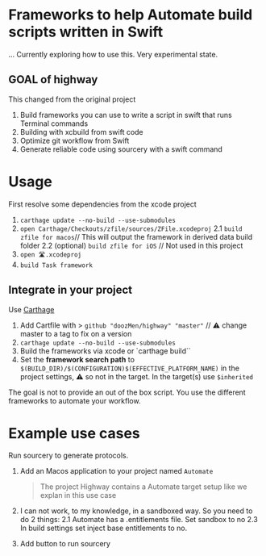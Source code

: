 # Frameworks to help Automate build scripts written in Swift

... Currently exploring how to use this. Very experimental state.

## GOAL of highway

This changed from the original project

1. Build frameworks you can use to write a script in swift that runs Terminal commands
2. Building with xcbuild from swift code
3. Optimize git workflow from Swift
4. Generate reliable code using sourcery with a swift command


# Usage

First resolve some dependencies from the xcode project

1. `carthage update --no-build --use-submodules`
2. `open Carthage/Checkouts/zfile/sources/ZFile.xcodeproj`
	2.1 `build zfile for macos`// This will output the framework in derived data build folder
	2.2 (optional) `build zfile for iOS` // Not used in this project
3. `open 🛣.xcodeproj`
4. `build Task framework`

## Integrate in your project

Use [Carthage](https://www.github.com/Carthage/Carthage)

1. Add Cartfile with > `github "doozMen/highway" "master"` // ⚠️ change master to a tag to fix on a version
2. `carthage update --no-build --use-submodules`
3. Build the frameworks via xcode or `carthage build``
4. Set the **framework search path** to `$(BUILD_DIR)/$(CONFIGURATION)$(EFFECTIVE_PLATFORM_NAME)` in the project settings, ⚠️ so not in the target. In the target(s) use `$inherited`

The goal is not to provide an out of the box script. You use the different frameworks to automate your workflow.

# Example use cases

Run sourcery to generate protocols.

1. Add an Macos application to your project named `Automate` 
    > The project Highway contains a Automate target setup like we explan in this use case

2.  I can not work, to my knowledge, in a sandboxed way. So you need to do 2 things:
    2.1 Automate has a .entitlements file. Set sandbox to no
    2.3 In build settings set inject base entitlements to no.
3. Add button to run sourcery
    
